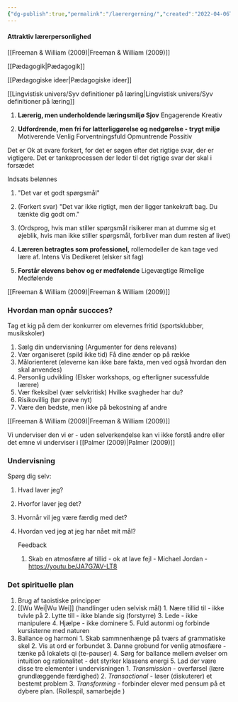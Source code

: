 ```yaml
---
{"dg-publish":true,"permalink":"/laerergerning/","created":"2022-04-06T19:50:01.000+02:00","updated":"2025-04-06T14:17:58.854+02:00"}
---
```


#### Attraktiv lærerpersonlighed
[[Freeman & William (2009)\|Freeman & William (2009)]]

[[Pædagogik\|Pædagogik]]

[[Pædagogiske ideer\|Pædagogiske ideer]]

[[Lingvistisk univers/Syv definitioner på læring\|Lingvistisk univers/Syv definitioner på læring]]

1. **Lærerig, men underholdende læringsmiljø
Sjov**
Engagerende 
Kreativ 


2. **Udfordrende, men fri for latterliggørelse og nedgørelse - trygt miljø**
Motiverende 
Venlig
Forventningsfuld
Opmuntrende 
Possitiv 

Det er Ok at svare forkert, for det er søgen efter det rigtige svar, der er vigtigere. Det er tankeprocessen der leder til det rigtige svar der skal i forsædet 

Indsats belønnes 
1. "Det var et godt spørgsmål"
2. (Forkert svar) "Det var ikke rigtigt, men der ligger tankekraft bag. Du tænkte dig godt om."
3. (Ordsprog, hvis man stiller spørgsmål risikerer man at dumme sig et øjeblik, hvis man ikke stiller spørgsmål, forbliver man dum resten af livet)

3. **Læreren betragtes som professionel,** rollemodeller de kan tage ved lære af.
Intens
Vis
Dedikeret (elsker sit fag)

4. **Forstår elevens behov og er medfølende** 
Ligevægtige
Rimelige 
Medfølende

[[Freeman & William (2009)\|Freeman & William (2009)]]


### **Hvordan man opnår succces?** 
Tag et kig på dem der konkurrer om elevernes fritid (sportsklubber, musikskoler)
1. Sælg din undervisning (Argumenter for dens relevans)
2. Vær organiseret (spild ikke tid) Få dine ænder op på række 
3. Målorienteret (eleverne kan ikke bare fakta, men ved også hvordan den skal anvendes)
4. Personlig udvikling (Elsker workshops, og efterligner sucessfulde lærere)
5. Vær fkeksibel (vær selvkritisk) Hvilke svagheder har du?
6. Risikovillig (tør prøve nyt)
7. Være den bedste, men ikke på bekostning af andre 

[[Freeman & William (2009)\|Freeman & William (2009)]]

Vi underviser den vi er - uden selverkendelse kan vi ikke forstå andre eller det emne vi underviser i  [[Palmer (2009)\|Palmer (2009)]]

### Undervisning
Spørg dig selv:
1. Hvad laver jeg?
2. Hvorfor laver jeg det?
3. Hvornår vil jeg være færdig med det?
4. Hvordan ved jeg at jeg har nået mit mål?

   Feedback 
   1. Skab en atmosfære af tillid - ok at lave fejl  - Michael Jordan - https://youtu.be/JA7G7AV-LT8

### Det spirituelle plan
  1. Brug af taoistiske principper 
  2. [[Wu Wei\|Wu Wei]] (handlinger uden selvisk mål)
          1. Nære tillid til - ikke tvivle på
          2. Lytte till - ikke blande sig (forstyrre)
          3. Lede - ikke manipulere
          4. Hjælpe - ikke dominere 
          5. Fuld autonmi og forbinde kursisterne med naturen 
  3. Ballance og harmoni 
           1. Skab sammnenhænge på tværs af grammatiske skel
           2. Vis at ord er forbundet
           3. Danne grobund for venlig atmosfære  - tænke på lokalets qi (te-pauser)
           4. Sørg for ballance mellem øvelser om intuition og rationalitet - det styrker klassens energi 
           5. Lad der være disse tre elementer i undervisningen
               1. *Transmission* - overførsel (lære grundlæggende færdighed)
               2. *Transactional* - løser (diskuterer) et bestemt problem 
               3. *Transforming* - forbinder elever med pensum på et dybere plan. (Rollespil, samarbejde )
